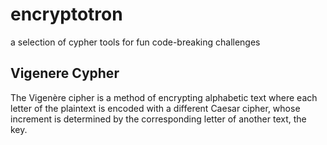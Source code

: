 # encryptotron
a selection of cypher tools for fun code-breaking challenges

## Vigenere Cypher
The Vigenère cipher is a method of encrypting alphabetic text where each letter of the plaintext is encoded with a different Caesar cipher, whose increment is determined by the corresponding letter of another text, the key.
